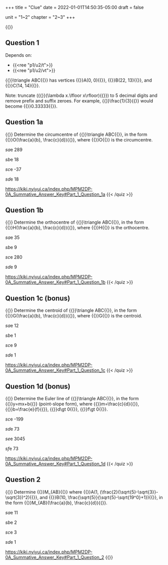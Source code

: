 +++
title = "Clue"
date = 2022-01-01T14:50:35-05:00
draft = false

unit = "1~2"
chapter = "2~3"
+++

{{<metaquiz id="clue" ids="1a 1b 2" digests="4f7b44ede35d65ca7d1205598a0b887149d6ad802035ed70c4325921b1b4bff7 de7c486cff52ad820ad74aaf2b11093de5a85138da97041b15c744e1fb041501 47314ad5e3823041fb4537216ea92af52439c6aee14a29b11e6105e9e9da5d64" next="redirect">}}

## Question 1

Depends on:
- {{<ree "p1/u2/t">}}
- {{<ree "p1/u2/vt">}}

{{<mi>}}\triangle ABC{{</mi>}} has vertices
{{<mi>}}A(0, 0){{</mi>}},
{{<mi>}}B(22, 13){{</mi>}}, and
{{<mi>}}C(14, 14){{</mi>}}.

Note: truncate ({{<mi>}}(\lambda x.\lfloor x\rfloor){{</mi>}}) to 5 decimal digits and remove prefix and suffix zeroes. For example, {{<mi>}}\frac{1}{3}{{</mi>}} would become {{<mi>}}0.33333{{</mi>}}.

## Question 1a

{{<quiz id="1a" mark="5">}}
Determine the circumcentre of {{<mi>}}\triangle ABC{{</mi>}},
in the form {{<mi>}}O(\frac{a}{b}, \frac{c}{d}){{</mi>}},
where
{{<mi>}}O{{</mi>}} is the circumcentre.

$sa$e
289

$sb$e
18

$sc$e
-37

$sd$e
18



https://kiki.nyiyui.ca/index.php/MPM2DP-0A_Summative_Answer_Key#Part_1_Question_1a
{{< /quiz >}}

## Question 1b

{{<quiz id="1b" mark="5">}}
Determine the orthocentre of {{<mi>}}\triangle ABC{{</mi>}},
in the form {{<mi>}}H(\frac{a}{b}, \frac{c}{d}){{</mi>}},
where
{{<mi>}}H{{</mi>}} is the orthocentre.

$sa$e
35

$sb$e
9

$sc$e
280

$sd$e
9



https://kiki.nyiyui.ca/index.php/MPM2DP-0A_Summative_Answer_Key#Part_1_Question_1b
{{< /quiz >}}

## Question 1c (bonus)

{{<quiz id="1c" mark="0">}}
Determine the centroid of {{<mi>}}\triangle ABC{{</mi>}},
in the form {{<mi>}}G(\frac{a}{b}, \frac{c}{d}){{</mi>}},
where
{{<mi>}}G{{</mi>}} is the centroid.

$sa$e
12

$sb$e
1

$sc$e
9

$sd$e
1



https://kiki.nyiyui.ca/index.php/MPM2DP-0A_Summative_Answer_Key#Part_1_Question_1c
{{< /quiz >}}

## Question 1d (bonus)

{{<quiz id="1d" mark="0">}}
Determine the Euler line of {{<mi>}}\triangle ABC{{</mi>}},
in the form {{<mi>}}y=mx+b{{</mi>}} (point-slope form),
where
{{<mi>}}m=\frac{c}{d}{{</mi>}},
{{<mi>}}b=\frac{e}{f}{{</mi>}},
{{<mi>}}d\gt 0{{</mi>}},
{{<mi>}}f\gt 0{{</mi>}}.

$sc$e
-199

$sd$e
73

$se$e
3045

$sf$e
73



https://kiki.nyiyui.ca/index.php/MPM2DP-0A_Summative_Answer_Key#Part_1_Question_1d
{{< /quiz >}}

## Question 2

{{<quiz id="2" mark="2">}}
Determine {{<mi>}}M_{AB}{{</mi>}} where
{{<mi>}}A(1, (\frac{2}{\sqrt{5}-\sqrt{3}}-\sqrt{3})^2){{</mi>}}, and
{{<mi>}}B(10, \frac{\sqrt{5}}{\sqrt{5}-\sqrt{19^0}+1}){{</mi>}},
in the form
{{<mi>}}M_{AB}(\frac{a}{b}, \frac{c}{d}){{</mi>}}.

$sa$e
11

$sb$e
2

$sc$e
3

$sd$e
1


https://kiki.nyiyui.ca/index.php/MPM2DP-0A_Summative_Answer_Key#Part_1_Question_2
{{</quiz>}}
